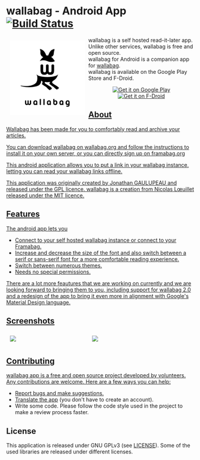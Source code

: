 # wallabag - Android App [![Build Status](https://travis-ci.org/wallabag/android-app.svg?branch=master)](https://travis-ci.org/wallabag/android-app)

<img src="unnamed.png" align="left"
width="200"
    hspace="10" vspace="10">

wallabag is a self hosted read-it-later app.  
Unlike other services, wallabag is free and open source.  
wallabag for Android is a companion app for [wallabag](https://www.wallabag.org).  
wallabag is available on the Google Play Store and F-Droid.

<p align="center">
<a href="https://play.google.com/store/apps/details?id=fr.gaulupeau.apps.InThePoche">
    <img alt="Get it on Google Play"
        height="80"
        src="https://play.google.com/intl/en_us/badges/images/generic/en_badge_web_generic.png" />
</a>  
<a href="https://f-droid.org/app/fr.gaulupeau.apps.InThePoche">
    <img alt="Get it on F-Droid"
        height="80"
        src="https://f-droid.org/badge/get-it-on.png" />
 </p>    
     
## About
  
Wallabag has been made for you to comfortably read and archive your articles.

You can download wallabag on wallabag.org and follow the instructions to install it on your own server, or you can directly sign up on framabag.org

This android application allows you to put a link in your wallabag instance, letting you can read your wallabag links offline.

This application was originally created by Jonathan GAULUPEAU and released under the GPL licence.
wallabag is a creation from Nicolas Lœuillet released under the MIT licence.

## Features  
The android app lets you  
- Connect to your self hosted wallabag instance or connect to your Framabag.  
- Increase and decrease the size of the font and also switch between a serif or sans-serif font for a more comfortable reading experience.
- Switch between numerous themes.  
- Needs no special permissions.

There are a lot more feautures that we are working on currently and we are looking forward to bringing them to you, including support for wallabag 2.0 and a redesign of the app to bring it even more in alignment with Google's Material Design language.

## Screenshots
<img src="https://github.com/Lokesh-Krishna/android-app/blob/master/Wallabag%20Reading%20List.png" align="left"
width="200"
    hspace="10" vspace="10">
<img src="https://github.com/Lokesh-Krishna/android-app/blob/master/Wallabag%20Article%20View.png" align="center"
width="200"
    hspace="10" vspace="10">
  
    
## Contributing
wallabag app is a free and open source project developed by volunteers. Any contributions are welcome. Here are a few ways you can help:
 * [Report bugs and make suggestions.](https://github.com/wallabag/android-app/issues)
 * [Translate the app](https://hosted.weblate.org/projects/wallabag/android-app/) (you don't have to create an account).
 * Write some code. Please follow the code style used in the project to make a review process faster.


## License

This application is released under GNU GPLv3 (see [LICENSE](LICENSE)).
Some of the used libraries are released under different licenses.

